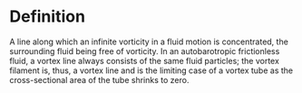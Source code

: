 # Definition

A line along which an infinite vorticity in a fluid motion is
concentrated, the surrounding fluid being free of vorticity. In an
autobarotropic frictionless fluid, a vortex line always consists of the
same fluid particles; the vortex filament is, thus, a vortex line and is
the limiting case of a vortex tube as the cross-sectional area of the
tube shrinks to zero.
